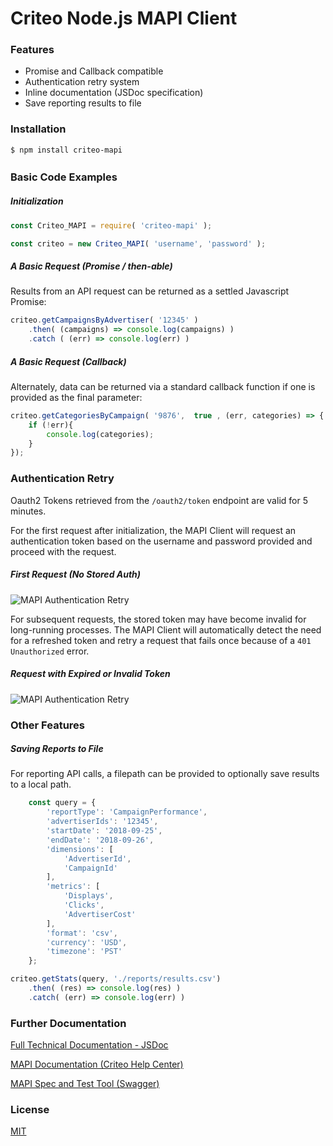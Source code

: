 # Criteo Node.js MAPI Client

### Features

- Promise and Callback compatible
- Authentication retry system
- Inline documentation (JSDoc specification)
- Save reporting results to file

### Installation

`$ npm install criteo-mapi`

### Basic Code Examples　

##### Initialization
``` js
const Criteo_MAPI = require( 'criteo-mapi' );

const criteo = new Criteo_MAPI( 'username', 'password' );
```

##### A Basic Request (Promise / then-able)

Results from an API request can be returned as a settled Javascript Promise:

``` js
criteo.getCampaignsByAdvertiser( '12345' )
	.then( (campaigns) => console.log(campaigns) )
	.catch ( (err) => console.log(err) )
```

##### A Basic Request (Callback)

Alternately, data can be returned via a standard callback function if one is provided as the final parameter:

``` js
criteo.getCategoriesByCampaign( '9876',  true , (err, categories) => {
	if (!err){
		console.log(categories);
	}
});
```

### Authentication Retry

Oauth2 Tokens retrieved from the `/oauth2/token` endpoint are valid for 5 minutes.

For the first request after initialization, the MAPI Client will request an authentication token based on the username and password provided and proceed with the request.

##### First Request (No Stored Auth)
![MAPI Authentication Retry](http://criteo.work/mapi/img/mapi-1.png)

For subsequent requests, the stored token may have become invalid for long-running processes. The MAPI Client will automatically detect the need for a refreshed token and retry a request that fails once because of a `401 Unauthorized` error.

##### Request with Expired or Invalid Token
![MAPI Authentication Retry](http://criteo.work/mapi/img/mapi-2.png)

### Other Features

##### Saving Reports to File

For reporting API calls, a filepath can be provided to optionally save results to a local path.

``` js
	const query = {
		'reportType': 'CampaignPerformance',
		'advertiserIds': '12345',
		'startDate': '2018-09-25',
		'endDate': '2018-09-26',
		'dimensions': [
			'AdvertiserId',
			'CampaignId'
		],
		'metrics': [
			'Displays',
			'Clicks',
			'AdvertiserCost'
		],
		'format': 'csv',
		'currency': 'USD',
		'timezone': 'PST'
	};

criteo.getStats(query, './reports/results.csv')
	.then( (res) => console.log(res) )
	.catch( (err) => console.log(err) )

```

### Further Documentation

[Full Technical Documentation - JSDoc](http://criteo.work/mapi/jsdoc/Criteo_MAPI_Client.html)

[MAPI Documentation (Criteo Help Center)](https://support.criteo.com/s/article?article=360001223829-Introduction-to-the-Criteo-Marketing-API&language=en_US)

[MAPI Spec and Test Tool (Swagger)](https://api.criteo.com/marketing/swagger/ui/index#/)

### License
[MIT](MIT-LICENSE)
